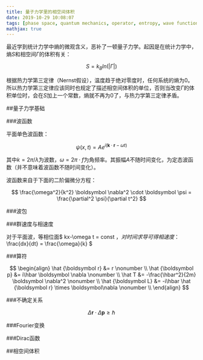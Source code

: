 ```yaml
---
title: 量子力学里的相空间体积
date: 2019-10-29 10:08:07
tags: [phase space, quantum mechanics, operator, entropy, wave function]
mathjax: true
---
```


最近学到统计力学中熵的微观含义，恶补了一顿量子力学。起因是在统计力学中，熵$S$和相空间$\Gamma$的体积有关：

$$ S = k_Bln(|\Gamma|) $$

根据热力学第三定律（Nernst假设），温度趋于绝对零度时，任何系统的熵为0。所以热力学第三定律应该同时也规定了描述相空间体积的单位，否则当改变$\Gamma$的体积单位时，会在$S$加上一个常数，熵就不再为0了，与热力学第三定律矛盾。

##量子力学基础

###波函数

平面单色波函数：

$$ \psi(x,t) = Ae^{i(\boldsymbol k \cdot \boldsymbol r-\omega t)} $$

其中$k=2\pi/\lambda$为波数，$\omega=2\pi\cdot f$为角频率。其振幅$A$不随时间变化，为定态波函数（并不意味着波函数不随时间变化）。

波函数来自于下面的二阶偏微分方程：

$$ \frac{\omega^2}{k^2} \boldsymbol \nabla^2 \cdot \boldsymbol \psi = \frac{\partial^2 \psi}{\partial t^2} $$

###波包

###群速度与相速度

对于平面波，等相位面$ kx-\omega t = const $，对时间求导可得相速度：$ \frac{dx}{dt} = \frac{\omega}{k} $

###算符

$$
\begin{align}
\hat {\boldsymbol r} &= r \nonumber \\
\hat {\boldsymbol p} &= i\hbar \boldsymbol \nabla \nonumber \\
\hat T &= -\frac{\hbar^2}{2m} \boldsymbol \nabla^2 \nonumber \\
\hat {\boldsymbol L} &= -i\hbar \hat {\boldsymbol r} \times \boldsymbol\nabla \nonumber \\
\end{align}
$$

###不确定关系

$$ \Delta \boldsymbol r \cdot \Delta \boldsymbol p \ge \hbar $$

###Fourier变换



###Dirac函数

##相空间体积
